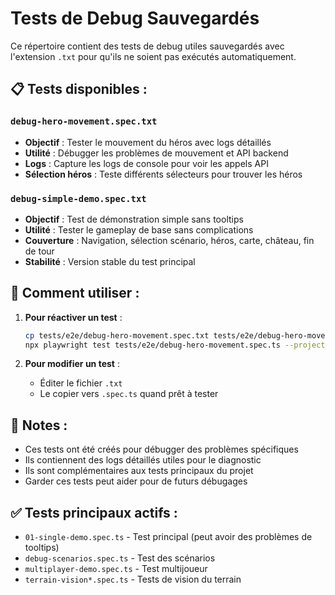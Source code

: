 # Tests de Debug Sauvegardés

Ce répertoire contient des tests de debug utiles sauvegardés avec l'extension `.txt` pour qu'ils ne soient pas exécutés automatiquement.

## 📋 Tests disponibles :

### `debug-hero-movement.spec.txt`
- **Objectif** : Tester le mouvement du héros avec logs détaillés
- **Utilité** : Débugger les problèmes de mouvement et API backend
- **Logs** : Capture les logs de console pour voir les appels API
- **Sélection héros** : Teste différents sélecteurs pour trouver les héros

### `debug-simple-demo.spec.txt`
- **Objectif** : Test de démonstration simple sans tooltips
- **Utilité** : Tester le gameplay de base sans complications
- **Couverture** : Navigation, sélection scénario, héros, carte, château, fin de tour
- **Stabilité** : Version stable du test principal

## 🔧 Comment utiliser :

1. **Pour réactiver un test** :
   ```bash
   cp tests/e2e/debug-hero-movement.spec.txt tests/e2e/debug-hero-movement.spec.ts
   npx playwright test tests/e2e/debug-hero-movement.spec.ts --project=demo --headed
   ```

2. **Pour modifier un test** :
   - Éditer le fichier `.txt`
   - Le copier vers `.spec.ts` quand prêt à tester

## 📝 Notes :

- Ces tests ont été créés pour débugger des problèmes spécifiques
- Ils contiennent des logs détaillés utiles pour le diagnostic
- Ils sont complémentaires aux tests principaux du projet
- Garder ces tests peut aider pour de futurs débugages

## ✅ Tests principaux actifs :

- `01-single-demo.spec.ts` - Test principal (peut avoir des problèmes de tooltips)
- `debug-scenarios.spec.ts` - Test des scénarios
- `multiplayer-demo.spec.ts` - Test multijoueur
- `terrain-vision*.spec.ts` - Tests de vision du terrain 